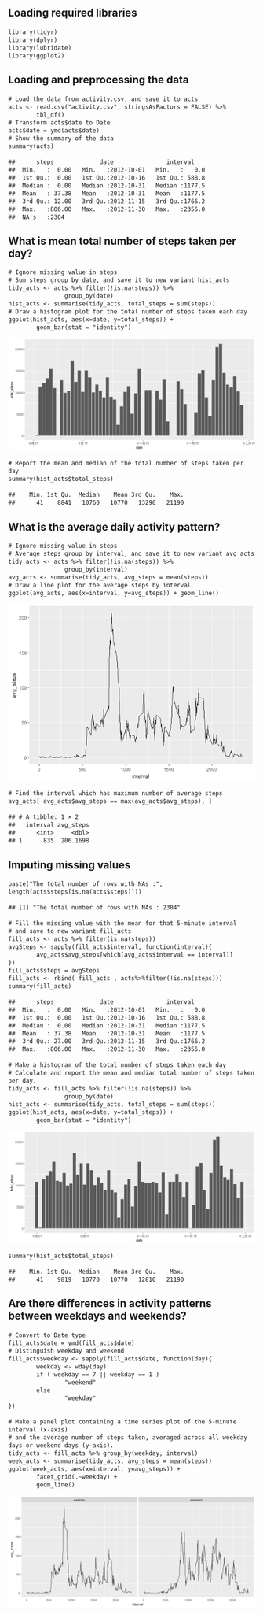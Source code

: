 Loading required libraries
--------------------------

    library(tidyr)
    library(dplyr)
    library(lubridate)
    library(ggplot2)

Loading and preprocessing the data
----------------------------------

    # Load the data from activity.csv, and save it to acts
    acts <- read.csv("activity.csv", stringsAsFactors = FALSE) %>%
            tbl_df() 
    # Transform acts$date to Date
    acts$date = ymd(acts$date)
    # Show the summary of the data
    summary(acts)

    ##      steps             date               interval     
    ##  Min.   :  0.00   Min.   :2012-10-01   Min.   :   0.0  
    ##  1st Qu.:  0.00   1st Qu.:2012-10-16   1st Qu.: 588.8  
    ##  Median :  0.00   Median :2012-10-31   Median :1177.5  
    ##  Mean   : 37.38   Mean   :2012-10-31   Mean   :1177.5  
    ##  3rd Qu.: 12.00   3rd Qu.:2012-11-15   3rd Qu.:1766.2  
    ##  Max.   :806.00   Max.   :2012-11-30   Max.   :2355.0  
    ##  NA's   :2304

What is mean total number of steps taken per day?
-------------------------------------------------

    # Ignore missing value in steps
    # Sum steps group by date, and save it to new variant hist_acts
    tidy_acts <- acts %>% filter(!is.na(steps)) %>% 
                    group_by(date) 
    hist_acts <- summarise(tidy_acts, total_steps = sum(steps))
    # Draw a histogram plot for the total number of steps taken each day
    ggplot(hist_acts, aes(x=date, y=total_steps)) + 
            geom_bar(stat = "identity") 

![](PA1_template_files/figure-markdown_strict/unnamed-chunk-2-1.png)

    # Report the mean and median of the total number of steps taken per day
    summary(hist_acts$total_steps)

    ##    Min. 1st Qu.  Median    Mean 3rd Qu.    Max. 
    ##      41    8841   10760   10770   13290   21190

What is the average daily activity pattern?
-------------------------------------------

    # Ignore missing value in steps
    # Average steps group by interval, and save it to new variant avg_acts
    tidy_acts <- acts %>% filter(!is.na(steps)) %>% 
                    group_by(interval) 
    avg_acts <- summarise(tidy_acts, avg_steps = mean(steps))
    # Draw a line plot for the average steps by interval
    ggplot(avg_acts, aes(x=interval, y=avg_steps)) + geom_line()

![](PA1_template_files/figure-markdown_strict/unnamed-chunk-3-1.png)

    # Find the interval which has maximum number of average steps 
    avg_acts[ avg_acts$avg_steps == max(avg_acts$avg_steps), ]

    ## # A tibble: 1 × 2
    ##   interval avg_steps
    ##      <int>     <dbl>
    ## 1      835  206.1698

Imputing missing values
-----------------------

    paste("The total number of rows with NAs :", length(acts$steps[is.na(acts$steps)]))

    ## [1] "The total number of rows with NAs : 2304"

    # Fill the missing value with the mean for that 5-minute interval
    # and save to new variant fill_acts
    fill_acts <- acts %>% filter(is.na(steps)) 
    avgSteps <- sapply(fill_acts$interval, function(interval){
            avg_acts$avg_steps[which(avg_acts$interval == interval)]
    })
    fill_acts$steps = avgSteps
    fill_acts <- rbind( fill_acts , acts%>%filter(!is.na(steps)))
    summary(fill_acts)

    ##      steps             date               interval     
    ##  Min.   :  0.00   Min.   :2012-10-01   Min.   :   0.0  
    ##  1st Qu.:  0.00   1st Qu.:2012-10-16   1st Qu.: 588.8  
    ##  Median :  0.00   Median :2012-10-31   Median :1177.5  
    ##  Mean   : 37.38   Mean   :2012-10-31   Mean   :1177.5  
    ##  3rd Qu.: 27.00   3rd Qu.:2012-11-15   3rd Qu.:1766.2  
    ##  Max.   :806.00   Max.   :2012-11-30   Max.   :2355.0

    # Make a histogram of the total number of steps taken each day 
    # Calculate and report the mean and median total number of steps taken per day. 
    tidy_acts <- fill_acts %>% filter(!is.na(steps)) %>% 
                    group_by(date) 
    hist_acts <- summarise(tidy_acts, total_steps = sum(steps))
    ggplot(hist_acts, aes(x=date, y=total_steps)) + 
            geom_bar(stat = "identity") 

![](PA1_template_files/figure-markdown_strict/unnamed-chunk-5-1.png)

    summary(hist_acts$total_steps)

    ##    Min. 1st Qu.  Median    Mean 3rd Qu.    Max. 
    ##      41    9819   10770   10770   12810   21190

Are there differences in activity patterns between weekdays and weekends?
-------------------------------------------------------------------------

    # Convert to Date type
    fill_acts$date = ymd(fill_acts$date)
    # Distinguish weekday and weekend
    fill_acts$weekday <- sapply(fill_acts$date, function(day){
            weekday <- wday(day)
            if ( weekday == 7 || weekday == 1 )
                    "weekend"
            else
                    "weekday"
    })

    # Make a panel plot containing a time series plot of the 5-minute interval (x-axis) 
    # and the average number of steps taken, averaged across all weekday days or weekend days (y-axis). 
    tidy_acts <- fill_acts %>% group_by(weekday, interval) 
    week_acts <- summarise(tidy_acts, avg_steps = mean(steps))
    ggplot(week_acts, aes(x=interval, y=avg_steps)) +
            facet_grid(.~weekday) +
            geom_line()

![](PA1_template_files/figure-markdown_strict/unnamed-chunk-6-1.png)
